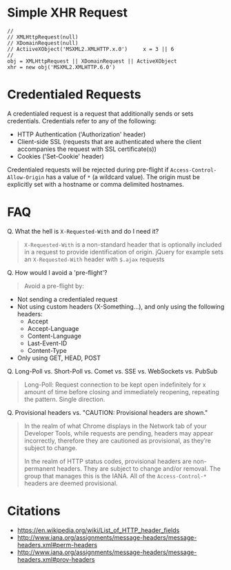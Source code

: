 Simple XHR Request
===

```
//
// XMLHttpRequest(null)
// XDomainRequest(null)
// ActiiveXObject('MSXML2.XMLHTTP.x.0')     x = 3 || 6
//
obj = XMLHttpRequest || XDomainRequest || ActiveXObject
xhr = new obj('MSXML2.XMLHTTP.6.0')
```

Credentialed Requests
===

A credentialed request is a request that additionally sends or sets credentials. Credentials refer to any of the following:

* HTTP Authentication ('Authorization' header)
* Client-side SSL (requests that are authenticated where the client accompanies the request with SSL certificate(s))
* Cookies ('Set-Cookie' header)

Credentialed requests will be rejected during pre-flight if `Access-Control-Allow-Origin` has a value of `*` (a wildcard value). The origin must be explicitly set with a hostname or comma delimited hostnames.


FAQ
===

Q. What the hell is `X-Requested-With` and do I need it?
> `X-Requested-With` is a non-standard header that is optionally included in a request to provide identification of origin. jQuery for example sets an `X-Requested-With` header with `$.ajax` requests

Q. How would I avoid a 'pre-flight'?

> Avoid a pre-flight by:

* Not sending a credentialed request
* Not using custom headers (X-Something...), and only using the following headers:
  * Accept
  * Accept-Language
  * Content-Language
  * Last-Event-ID
  * Content-Type
* Only using GET, HEAD, POST

Q. Long-Poll vs. Short-Poll vs. Comet vs. SSE vs. WebSockets vs. PubSub
> Long-Poll: Request connection to be kept open indefinitely for x amount of time before closing and immediately reopening, repeating the pattern. Single direction.

Q. Provisional headers vs. "CAUTION: Provisional headers are shown."
> In the realm of what Chrome displays in the Network tab of your Developer Tools, while requests are pending, headers may appear incorrectly, therefore they are cautioned as provisional, as they’re subject to change.
>
> In the realm of HTTP status codes, provisional headers are non-permanent headers. They are subject to change and/or removal. The group that manages this is the IANA. All of the `Access-Control-*` headers are deemed provisional.


Citations
===

* https://en.wikipedia.org/wiki/List_of_HTTP_header_fields
* http://www.iana.org/assignments/message-headers/message-headers.xml#perm-headers
* http://www.iana.org/assignments/message-headers/message-headers.xml#prov-headers
